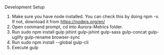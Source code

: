 Development Setup

1. Make sure you have node installed. You can check this by doing npm -v. If not, download it from https://nodejs.org/en/
2. Open command prompt, cd into Aurora-Metrics folder.
3. Run sudo npm install gulp jshint gulp-jshint gulp-sass gulp-concat gulp-uglify gulp-rename browser-sync
4. Run sudo npm install --global gulp-cli
5. Execute gulp